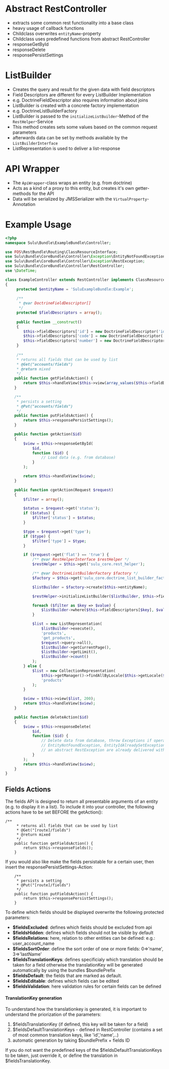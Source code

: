# Abstract RestController
* extracts some common rest functionality into a base class
* heavy usage of callback functions
* Childclass overwrites `entityName`-property
* Childclass uses predefined functions from abstract RestController
 * responseGetById
 * responseDelete
 * responsePersistSettings

# ListBuilder
* Creates the query and result for the given data with field descriptors
* Field Descriptors are different for every ListBuilder Implementation
 * e.g. DoctrineFieldDescriptor also requires information about joins
* ListBuilder is created with a concrete factory implementation
 * e.g. DoctrineListBuilderFactory
* ListBuilder is passed to the `initializeListBuilder`-Method of the `RestHelper`-Service
 * This method creates sets some values based on the common request parameters
* afterwards data can be set by methods available by the `ListBuilderInterface`
* ListRepresentation is used to deliver a list-response

# API Wrapper
* The `ApiWrapper`-class wraps an entity (e.g. from doctrine)
* Acts as a kind of a proxy to this entity, but creates it's own getter-methods for the API
* Data will be serialized by JMSSerializer with the `VirtualProperty`-Annotation

# Example Usage
```php
<?php
namespace Sulu\Bundle\ExampleBundle\Controller;

use FOS\RestBundle\Routing\ClassResourceInterface;
use Sulu\Bundle\CoreBundle\Controller\Exception\EntityNotFoundException;
use Sulu\Bundle\CoreBundle\Controller\Exception\RestException;
use Sulu\Bundle\CoreBundle\Controller\RestController;
use \DateTime;

class ExampleController extends RestController implements ClassResourceInterface
{
     protected $entityName = 'SuluExampleBundle:Example';
     
     /**
      * @var DoctrineFieldDescriptor[]
      */
     protected $fieldDescriptors = array();
     
     public function __construct()
     {
        $this->fieldDescriptors['id'] = new DoctrineFieldDescriptor('id', 'id', $this->entityName);
        $this->fieldDescriptors['code'] = new DoctrineFieldDescriptor('code', 'code', $this->entityName);
        $this->fieldDescriptors['number'] = new DoctrineFieldDescriptor('number', 'number', $this->entityName);
     }
     
     /**
     * returns all fields that can be used by list
     * @Get("accounts/fields")
     * @return mixed
     */
    public function getFieldsAction() {
        return $this->handleView($this->view(array_values($this->fieldDescriptors)));
    }

    /**
     * persists a setting
     * @Put("accounts/fields")
     */
    public function putFieldsAction() {
        return $this->responsePersistSettings();
    }

    public function getAction($id)
    {
        $view = $this->responseGetById(
            $id,
            function ($id) {
                // Load data (e.g. from database)
            }
        );

        return $this->handleView($view);
    }

    public function cgetAction(Request $request)
    {
        $filter = array();

        $status = $request->get('status');
        if ($status) {
            $filter['status'] = $status;
        }

        $type = $request->get('type');
        if ($type) {
            $filter['type'] = $type;
        }

        if ($request->get('flat') == 'true') {
            /** @var RestHelperInterface $restHelper */
            $restHelper = $this->get('sulu_core.rest_helper');

            /** @var DoctrineListBuilderFactory $factory */
            $factory = $this->get('sulu_core.doctrine_list_builder_factory');

            $listBuilder = $factory->create($this->entityName);

            $restHelper->initializeListBuilder($listBuilder, $this->fieldDescriptors);

            foreach ($filter as $key => $value) {
                $listBuilder->where($this->fieldDescriptors[$key], $value);
            }

            $list = new ListRepresentation(
                $listBuilder->execute(),
                'products',
                'get_products',
                $request->query->all(),
                $listBuilder->getCurrentPage(),
                $listBuilder->getLimit(),
                $listBuilder->count()
            );
        } else {
            $list = new CollectionRepresentation(
                $this->getManager()->findAllByLocale($this->getLocale($request), $filter),
                'products'
            );
        }

        $view = $this->view($list, 200);
        return $this->handleView($view);
    }

    public function deleteAction($id)
    {
        $view = $this->responseDelete(
            $id,
            function ($id) {
                // Delete data from database, throw Exceptions if operation not successful
                // EntityNotFoundException, EntityIdAlreadySetException and
                // an abstract RestException are already delivered with this bundle
            }
        );
        return $this->handleView($view);
    }
}
```

## Fields Actions
The fields API is designed to return all presentable arguments of an entity (e.g. to display it in a list). To include it into your controller, the following actions have to be set BEFORE the getAction():
```
/**
     * returns all fields that can be used by list
     * @Get("[route]/fields")
     * @return mixed
     */
    public function getFieldsAction() {
        return $this->responseFields();
    }
````
If you would also like make the fields persistable for a certain user, then insert the responsePersistSettings-Action:
```
    /**
     * persists a setting
     * @Put("[route]/fields")
     */
    public function putFieldsAction() {
        return $this->responsePersistSettings();
    }
```

To define which fields should be displayed overwrite the following protected parameters:
* **$fieldsExcluded**: defines which fields should be excluded from api
* **$fieldsHidden**: defines which fields should not be visible by default
* **$fieldsRelations**: here, relation to other entities can be defined: e.g.: user_account_name
* **$fieldsSortOrder**: define the sort order of one or more fields: 0=>'name', 3=>'lastName'
* **$fieldsTranslationKeys**: defines specificialy which translation should be taken for a field otherwise the translationKey will be generated automatically by using the bundles $bundlePrefix
* **$fieldsDefault**: the fields that are marked as default. 
* **$fieldsEditable**: defines which fields can be edited
* **$fieldsValidation**: here validation rules for certain fields can be defined

#### TranslationKey generation
To understand how the translationkey is generated, it is important to understand the priorization of the parameters:
1. $fieldsTranslationKey  (if defined, this key will be taken for a field)
2. $fieldsDefaultTranslationKeys - defined in RestController (contains a set of most common translation keys, like 'id','name',..)
3. automatic generation by taking $bundlePrefix + fields ID 

If you do not want the predefined keys of the $fieldsDefaultTranslationKeys to be taken, just override it, or define the translation in $fieldsTranslationKey.
